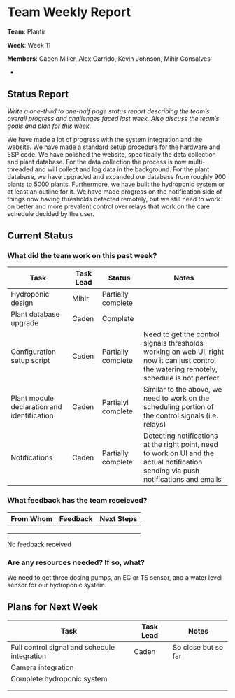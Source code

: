 # Team Weekly Report

**Team**: Plantir

**Week**: Week 11 

**Members**: Caden Miller, Alex Garrido, Kevin Johnson, Mihir Gonsalves

*

## Status Report

*Write a one-third to one-half page status report describing the team’s overall progress and challenges faced last week. Also discuss the team’s goals and plan for this week.*

We have made a lot of progress with the system integration and the website. We have made a standard setup procedure for the hardware and ESP code. We have polished the website, specifically the data collection and plant database. For the data collection the process is now multi-threaded and will collect and log data in the background. For the plant database, we have upgraded and expanded our database from roughly 900 plants to 5000 plants. Furthermore, we have built the hydroponic system or at least an outline for it. We have made progress on the notification side of things now having thresholds detected remotely, but we still need to work on better and more prevalent control over relays that work on the care schedule decided by the user.

## Current Status

### What did the team work on this past week?

| Task | Task Lead | Status | Notes |
| ---- | --------- | ------ | ----- |
|Hydroponic design|Mihir|Partially complete|       |
|Plant database upgrade|Caden|Complete|       |
|Configuration setup script|Caden|Partially complete|Need to get the control signals thresholds working on web UI, right now it can just control the watering remotely, schedule is not perfect|
|Plant module declaration and identification|Caden|Partialyl complete|Similar to the above, we need to work on the scheduling portion of the control signals (i.e. relays)|
|Notifications|Caden|Partially complete|Detecting notifications at the right point, need to work on UI and the actual notification sending via push notifications and emails |

### What feedback has the team receieved?

| From Whom | Feedback | Next Steps |
| --------- | -------- | ---------- |
|           |          |            |
|           |          |            |
|           |          |            |

No feedback received

### Are any resources needed? If so, what?

We need to get three dosing pumps, an EC or TS sensor, and a water level sensor for our hydroponic system.

## Plans for Next Week

| Task | Task Lead | Notes |
| ---- | --------- | ----- |
|Full control signal and schedule integration|Caden|So close but so far|
|Camera integration|           |       |
|Complete hydroponic system|           |       |
|      |           |       |
|      |           |       |
